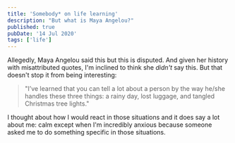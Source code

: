 ```yaml
---
title: 'Somebody* on life learning'
description: "But what is Maya Angelou?"
published: true
pubDate: '14 Jul 2020'
tags: ['life']
---
```


<p>Allegedly, Maya Angelou said this but this is disputed. And given her history with misattributed quotes, I'm inclined to think she <em>didn't</em> say this. But that doesn't stop it from being interesting:</p>

<blockquote><p>"I’ve learned that you can tell a lot about a person by the way he/she handles these three things: a rainy day, lost luggage, and tangled Christmas tree lights."</p></blockquote>

<p>I thought about how I would react in those situations and it does say a lot about me: calm except when I'm incredibly anxious because someone asked me to do something specific in those situations.</p>